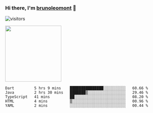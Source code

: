 ### Hi there, I'm [brunoleomont](https://www.linkedin.com/in/brunoleomont/) 👋

![visitors](https://visitor-badge.glitch.me/badge?page_id=page.id)

<img height="180em" src="https://github-readme-stats.vercel.app/api?username=brunoleomont&show_icons=true&hide_border=true&&count_private=true&include_all_commits=true" />

<!--START_SECTION:waka-->
```text
Dart         5 hrs 9 mins    ███████████████░░░░░░░░░░   60.66 % 
Java         2 hrs 30 mins   ███████▒░░░░░░░░░░░░░░░░░   29.46 % 
TypeScript   41 mins         ██░░░░░░░░░░░░░░░░░░░░░░░   08.20 % 
HTML         4 mins          ▒░░░░░░░░░░░░░░░░░░░░░░░░   00.96 % 
YAML         2 mins          ░░░░░░░░░░░░░░░░░░░░░░░░░   00.44 % 
```
<!--END_SECTION:waka-->

<!--
**brunoleomont/brunoleomont** is a ✨ _special_ ✨ repository because its `README.md` (this file) appears on your GitHub profile.

Here are some ideas to get you started:

- 🔭 I’m currently working on ...
- 🌱 I’m currently learning ...
- 👯 I’m looking to collaborate on ...
- 🤔 I’m looking for help with ...
- 💬 Ask me about ...
- 📫 How to reach me: ...
- 😄 Pronouns: ...
- ⚡ Fun fact: ...
-->
